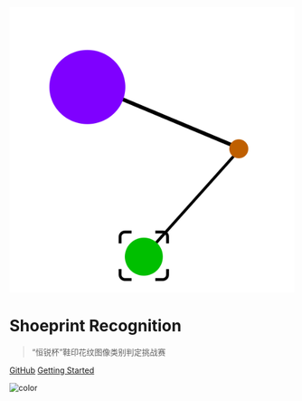 ![logo](_media/logo.svg ':size=250')

# Shoeprint Recognition

> “恒锐杯”鞋印花纹图像类别判定挑战赛

[GitHub](https://github.com/cattidea/shoeprint-recognition/)
[Getting Started](guide)

![color](#ffffff)
